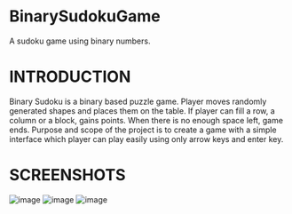 # BinarySudokuGame
A sudoku game using binary numbers.

# INTRODUCTION
Binary Sudoku is a binary based puzzle game. Player moves randomly generated shapes and places them on the table. If player can fill a row, a column or a block, gains points. When there is no enough space left, game ends. 
Purpose and scope of the project is to create a game with a simple interface which player can play easily using only arrow keys and enter key.

# SCREENSHOTS
![image](https://github.com/SelimErenKarar/BinarySudokuGame/assets/121455925/fbd62fa7-7df5-4520-a917-a8ffac422c25)
![image](https://github.com/SelimErenKarar/BinarySudokuGame/assets/121455925/328a1b02-8671-46ca-bd75-c037aa372728)
![image](https://github.com/SelimErenKarar/BinarySudokuGame/assets/121455925/9a888a5e-d18c-45f1-a6a0-0aabf05f7176)
